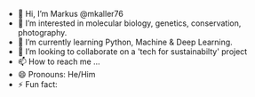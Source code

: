 - 👋 Hi, I’m Markus @mkaller76
- 👀 I’m interested in molecular biology, genetics, conservation, photography. 
- 🌱 I’m currently learning Python, Machine & Deep Learning.
- 💞️ I’m looking to collaborate on a 'tech for sustainabilty' project
- 📫 How to reach me ...
- 😄 Pronouns: He/Him
- ⚡ Fun fact: 

<!---
mkaller76/mkaller76 is a ✨ special ✨ repository because its `README.md` (this file) appears on your GitHub profile.
You can click the Preview link to take a look at your changes.
--->
